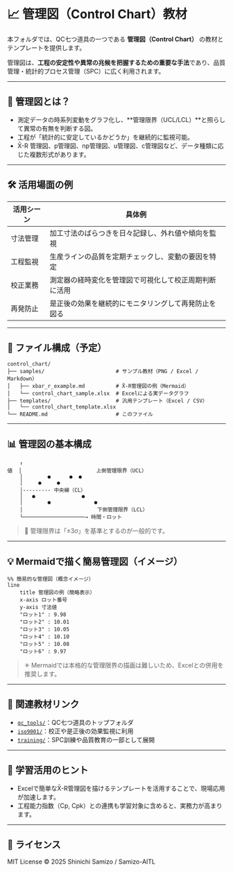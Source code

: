 # 📈 管理図（Control Chart）教材

本フォルダでは、QC七つ道具の一つである **管理図（Control Chart）** の教材とテンプレートを提供します。

管理図は、**工程の安定性や異常の兆候を把握するための重要な手法**であり、品質管理・統計的プロセス管理（SPC）に広く利用されます。

---

## 📌 管理図とは？

- 測定データの時系列変動をグラフ化し、**管理限界（UCL/LCL）**と照らして異常の有無を判断する図。
- 工程が「統計的に安定しているかどうか」を継続的に監視可能。
- X̄-R 管理図、p管理図、np管理図、u管理図、c管理図など、データ種類に応じた複数形式があります。

---

## 🛠️ 活用場面の例

| 活用シーン | 具体例 |
|------------|--------|
| 寸法管理 | 加工寸法のばらつきを日々記録し、外れ値や傾向を監視 |
| 工程監視 | 生産ラインの品質を定期チェックし、変動の要因を特定 |
| 校正業務 | 測定器の経時変化を管理図で可視化して校正周期判断に活用 |
| 再発防止 | 是正後の効果を継続的にモニタリングして再発防止を図る |

---

## 📁 ファイル構成（予定）

```plaintext
control_chart/
├── samples/                       # サンプル教材（PNG / Excel / Markdown）
│   ├── xbar_r_example.md          # X̄-R管理図の例（Mermaid）
│   └── control_chart_sample.xlsx  # Excelによる実データグラフ
├── templates/                     # 汎用テンプレート（Excel / CSV）
│   └── control_chart_template.xlsx
└── README.md                      # このファイル
```

---

## 📊 管理図の基本構成

```
    ↑
値  │                        上側管理限界（UCL）
    │        ●      ●  ●
    │     ●     ●
    │--------- 中央線（CL）
    │   ●               ●
    │        ●              ●
    │                        下側管理限界（LCL）
    └────────────────────→ 時間・ロット
```

> 📌 管理限界は「±3σ」を基準とするのが一般的です。

---

## 💡 Mermaidで描く簡易管理図（イメージ）

```mermaid
%% 簡易的な管理図（概念イメージ）
line
    title 管理図の例（簡略表示）
    x-axis ロット番号
    y-axis 寸法値
    "ロット1" : 9.98
    "ロット2" : 10.01
    "ロット3" : 10.05
    "ロット4" : 10.10
    "ロット5" : 10.08
    "ロット6" : 9.97
```

> ✳ Mermaidでは本格的な管理限界の描画は難しいため、Excelとの併用を推奨します。

---

## 🔗 関連教材リンク

- [`qc_tools/`](../)：QC七つ道具のトップフォルダ  
- [`iso9001/`](../../iso9001/)：校正や是正後の効果監視に利用  
- [`training/`](../../training/)：SPC訓練や品質教育の一部として展開  

---

## 🧠 学習活用のヒント

- Excelで簡単なX̄-R管理図を描けるテンプレートを活用することで、現場応用が加速します。
- 工程能力指数（Cp, Cpk）との連携も学習対象に含めると、実務力が高まります。

---

## 📜 ライセンス

MIT License © 2025 Shinichi Samizo / Samizo-AITL
